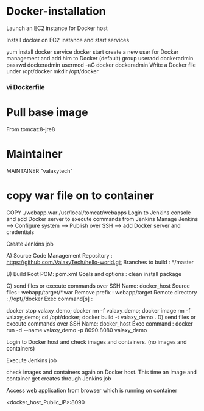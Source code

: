 # Docker-installation

Launch an EC2 instance for Docker host

Install docker on EC2 instance and start services

yum install docker
service docker start
create a new user for Docker management and add him to Docker (default) group
useradd dockeradmin
passwd dockeradmin
usermod -aG docker dockeradmin
Write a Docker file under /opt/docker
mkdir /opt/docker

### vi Dockerfile
# Pull base image 
From tomcat:8-jre8 

# Maintainer
MAINTAINER "valaxytech" 

# copy war file on to container 
COPY ./webapp.war /usr/local/tomcat/webapps
Login to Jenkins console and add Docker server to execute commands from Jenkins
Manage Jenkins --> Configure system --> Publish over SSH --> add Docker server and credentials

Create Jenkins job

A) Source Code Management
Repository : https://github.com/ValaxyTech/hello-world.git
Branches to build : */master

B) Build Root POM: pom.xml
Goals and options : clean install package

C) send files or execute commands over SSH Name: docker_host
Source files : webapp/target/*.war Remove prefix : webapp/target Remote directory : //opt//docker
Exec command[s] :

docker stop valaxy_demo;
docker rm -f valaxy_demo;
docker image rm -f valaxy_demo;
cd /opt/docker;
docker build -t valaxy_demo .
D) send files or execute commands over SSH
Name: docker_host
Exec command : docker run -d --name valaxy_demo -p 8090:8080 valaxy_demo

Login to Docker host and check images and containers. (no images and containers)

Execute Jenkins job

check images and containers again on Docker host. This time an image and container get creates through Jenkins job

Access web application from browser which is running on container

<docker_host_Public_IP>:8090
